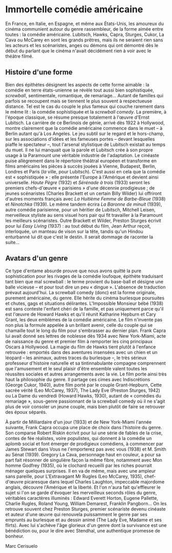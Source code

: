 # Immortelle comédie américaine

En France, en Italie, en Espagne, et même aux États-Unis, les amoureux du cinéma communient autour du genre rassembleur, de la forme aimée entre toutes : la comédie américaine. Lubitsch, Hawks, Capra, Sturges, Cukor, La Cava ou McCarey en sont les grands prêtres, mais ils ne seraient rien sans les acteurs et les scénaristes, anges ou démons qui ont démontré dès le début du parlant que le cinéma n'avait décidément rien à voir avec le théâtre filmé.

## Histoire d'une forme

Bien des épithètes désignent les aspects de cette forme aimable : la comédie en terre états-unienne se révèle tout aussi bien sophistiquée, _screwball_, sentimentale, romantique, de remariage... Autant de familles qui parfois se recoupent mais se tiennent le plus souvent à respectueuse distance. Tel est le cas du couple le plus fameux qui couche rarement dans le même lit : la comédie sophistiquée et la _screwball comedy_. La première, à l'époque classique, se résume presque totalement à l'œuvre d'Ernst Lubitsch. La carrière de ce Berlinois de génie, arrivé dès 1922 à Hollywood, montre clairement que la comédie américaine commence dans le muet – à Berlin autant qu'à Los Angeles. Le jeu subtil sur le regard et le hors-champ, sur les associations d'idées et les fameuses portes – devant lesquelles piaffe le spectateur –, tout l'arsenal stylistique de Lubitsch existait au temps du muet. Il ne lui manquait que la parole et Lubitsch crée à son propre usage à la Paramount une véritable industrie de l'adaptation. Le cinéaste puise allègrement dans le répertoire théâtral européen et transforme en films américains les pièces à succès jouées à Vienne, Budapest, Berlin, Londres et Paris (_la_ ville, pour Lubitsch). C'est aussi en cela que la comédie est « sophistiquée » : elle présente l'Europe à l'Amérique et devient ainsi universelle. _Haute Pègre_ (1932) et _Sérénade à trois_ (1933) seront les premiers chefs-d'œuvre « parisiens » d'une décennie prodigieuse ; de jeunes scénaristes (Charles Brackett et un certain Billy Wilder) lui offriront d'autres moments français avec _La Huitième Femme de Barbe-Bleue_ (1938) et _Ninotchka_ (1939). Le même tandem écrira _La Baronne de minuit_ (1939), autre comédie parisienne, pour un héritier de Lubitsch, Mitchell Leisen, merveilleux styliste au sens visuel hors pair qui fit travailler à la Paramount les meilleurs scénaristes. Outre Brackett et Wilder, Preston Sturges écrivit pour lui _Easy Living_ (1937) : au tout début du film, Jean Arthur reçoit, interloquée, un manteau de vison sur la tête, tandis qu'un Hindou enturbanné lui dit que c'est le destin. Il serait dommage de raconter la suite...

## Avatars d'un genre

Ce type d'entame absurde prouve que nous avons quitté la pure sophistication pour les rivages de la comédie loufoque, épithète traduisant tant bien que mal screwball : le terme provient du base-ball et désigne une balle vicieuse – et pour tout dire un peu « dingue ». L'absence de traduction prévaut aujourd'hui. La screwball comedy (donc) est la forme originale, purement américaine, du genre. Elle hérite du cinéma burlesque poursuites et chutes, gags et situations délirantes. L'Impossible Monsieur bébé (1938) est sans conteste l'enfant chéri de la famille, et pas uniquement parce qu'il est l'œuvre de Howard Hawks et qu'il réunit Katharine Hepburn et Cary Grant, les deux emblèmes de la comédie américaine. Le film n'invente pas non plus la formule appelée à un brillant avenir, celle du couple qui se chamaille tout le long du film pour s'embrasser au dernier plan. Frank Capra lui avait donné ses lettres de noblesse dès 1934 avec New York-Miami, acte de naissance du genre et premier film à remporter les cinq principaux Oscars à Hollywood. La magie du film de Hawks tient plutôt à l'enfance retrouvée : emportés dans des aventures insensées avec un chien et un léopard – les animaux, autres traces du burlesque –, le très sérieux professeur d'histoire naturelle et sa tintinnabulante compagne comprennent que l'amusement et le seul plaisir d'être ensemble valent toutes les réussites sociales et autres arrangements avec la vie. Le film porte ainsi très haut la philosophie du genre. Il partage ces cimes avec Indiscrétions (George Cukor, 1940), autre film porté par le couple Grant-Hepburn, Cette sacrée vérité (Leo McCarey, 1937), The Lady Eve (Preston Sturges, 1942) ou La Dame du vendredi (Howard Hawks, 1930), autant de « comédies du remariage », sous-genre passionnant de la screwball comedy où il ne s'agit plus de voir consoler un jeune couple, mais bien plutôt de faire se retrouver des époux séparés.

À partir de Milliardaire d'un jour (1933) et de New York-Miami l'année suivante, Frank Capra occupa une place de choix dans l'histoire du genre. Son comparse Robert Riskin écrivit pour lui une série de fables de la crise, contes de fée réalistes, voire populistes, qui donnent à la comédie un aplomb social et font émerger de prodigieux comédiens, à commencer par James Stewart dans Vous ne l'emporterez pas avec vous (1938) et M. Smith au Sénat (1939). Gregory La Cava, personnage haut en couleur, a pour sa part fait résonner de singulière façon la même fibre, notamment avec Mon homme Godfrey (1935), où le clochard recueilli par les riches pourrait ménager quelques surprises. Il en va de même, mais avec une ampleur sans pareille, pour L'Extravagant Mr Rugles (Leo McCarey, 1935), chef-d'œuvre picaresque dans lequel Charles Laughton, impeccable majordome anglais, découvre l'Amérique et la liberté. Et l'on n'aura fait qu'effleurer le sujet si l'on se garde d'évoquer les merveilleux seconds rôles du genre, véritables caractères illuminés : Edward Everett Horton, Eugene Pallette, Charlie Rugles, Roland Young, William Demarest, Franklin Pangborn... On les retrouve souvent chez Preston Sturges, premier scénariste devenu cinéaste et auteur d'une œuvre qui renouvela puissamment le genre par ses emprunts au burlesque et au dessin animé (The Lady Eve, Madame et ses flirts). Avec lui s'achève l'âge glorieux d'un genre dont la survivance est une bénédiction ou, pour le dire avec Stendhal, une authentique promesse de bonheur.

Marc Cerisuelo
